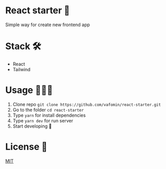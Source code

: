 # React starter 🚀

Simple way for create new frontend app

# Stack 🛠

- React
- Tailwind

# Usage 👨🏼‍💻

1. Clone repo `git clone https://github.com/vafomin/react-starter.git`
2. Go to the folder `cd react-starter`
3. Type `yarn` for install dependencies
4. Type `yarn dev` for run server
5. Start developing 🥳

# License 📜

[MIT](./LICENSE)
